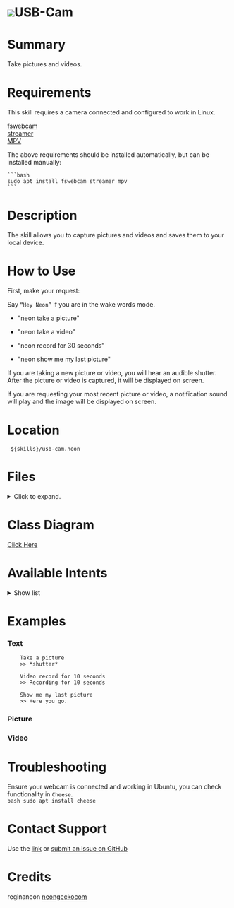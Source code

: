 # ![](https://0000.us/klatchat/app/files/neon_images/icons/neon_paw.png)USB-Cam 
  
# Summary  

Take pictures and videos.
  
# Requirements  

This skill requires a camera connected and configured to work in Linux.

[fswebcam](http://manpages.ubuntu.com/manpages/bionic/man1/fswebcam.1.html)  
[streamer](http://manpages.ubuntu.com/manpages/xenial/man1/streamer.1.html)  
[MPV](https://mpv.io/)
 
The above requirements should be installed automatically, but can be installed manually:  

    ```bash
    sudo apt install fswebcam streamer mpv
    ```

# Description  
  
The skill allows you to capture pictures and videos and saves them to your local device.
  
# How to Use  
  
First, make your request:  
  
Say `“Hey Neon”` if you are in the wake words mode. 
  
- "neon take a picture"
      
- "neon take a video"
      
- “neon record for 30 seconds”

- "neon show me my last picture"

If you are taking a new picture or video, you will hear an audible shutter. After the picture or video is captured, it
will be displayed on screen.

If you are requesting your most recent picture or video, a notification sound will play and the image will be displayed
on screen.

# Location  
  

     ${skills}/usb-cam.neon

# Files
<details>
<summary>Click to expand.</summary>
<br>

    ${skills}/usb-cam.neon/
    ${skills}/usb-cam.neon/res
    ${skills}/usb-cam.neon/res/wav
    ${skills}/usb-cam.neon/res/wav/notify.wav
    ${skills}/usb-cam.neon/res/wav/beep.wav
    ${skills}/usb-cam.neon/res/wav/shutter.wav
    ${skills}/usb-cam.neon/res/wav/LICENSE
    ${skills}/usb-cam.neon/__pycache__
    ${skills}/usb-cam.neon/__pycache__/__init__.cpython-36.pyc
    ${skills}/usb-cam.neon/vocab
    ${skills}/usb-cam.neon/vocab/en-us
    ${skills}/usb-cam.neon/vocab/en-us/ShowLastIntent.intent
    ${skills}/usb-cam.neon/vocab/en-us/TakeVidIntent.intent
    ${skills}/usb-cam.neon/vocab/en-us/duration.entity
    ${skills}/usb-cam.neon/vocab/en-us/TakePicIntent.intent
    ${skills}/usb-cam.neon/README.md
    ${skills}/usb-cam.neon/__init__.py
    ${skills}/usb-cam.neon/requirements.sh
    ${skills}/usb-cam.neon/test
    ${skills}/usb-cam.neon/test/intent
    ${skills}/usb-cam.neon/test/intent/005.ShowLastIntent.intent.json
    ${skills}/usb-cam.neon/test/intent/003.TakeVidIntent.intent.json
    ${skills}/usb-cam.neon/test/intent/002.TakePicIntent.intent.json
    ${skills}/usb-cam.neon/test/intent/004.TakeVidIntent.intent.json
    ${skills}/usb-cam.neon/test/intent/001.TakePicIntent.intent.json
    ${skills}/usb-cam.neon/dialog
    ${skills}/usb-cam.neon/dialog/en-us
    ${skills}/usb-cam.neon/dialog/en-us/hour.list
    ${skills}/usb-cam.neon/dialog/en-us/minute.list
    ${skills}/usb-cam.neon/dialog/en-us/second.list
    ${skills}/usb-cam.neon/settings.json
    ${skills}/usb-cam.neon/LICENSE



</details>
  

# Class Diagram
[Click Here](https://0000.us/klatchat/app/files/neon_images/class_diagrams/usb-cam.png)
  

# Available Intents
<details>
<summary>Show list</summary>
<br>


### duration.entity

    (#|##|###) (minutes|seconds|hours) (and|)
    (#|##|###) (minute|second|hour) (and|)

### ShowLastIntent.intent

    display last picture
    display last photo
    display latest picture
    display latest photo
    display (my user |) last picture
    display my last photo
    display my latest picture
    display my latest photo
    show the last picture
    show the last photo
    show the last pic
    show the last pick
    show latest picture
    show latest photo
    show latest pic
    show latest pick
    show me my last picture
    show me my latest picture
    show me my latest photo
    show me my latest pic
    show me my latest pick
    
    display last video
    display latest video
    display my last video
    display my latest video
    show the last video
    show latest video
    show me my the last video
    show me my latest video
    playback my last video
    play back (my user |) last video
    show my user photo
    show my user picture
    show my user video

### TakePicIntent.intent

    take (my user |)picture
    take (my user |)photo
    take a picture
    camera capture
    webcam capture

### TakeVidIntent.intent

    (neon |)record (my user |){duration} video
    (neon |)video (my user |){duration}
    (neon |)take (my user |){duration} recording
    (neon |)take (my user |){duration} video
    (neon |)record for {duration}
    (neon |)video record for {duration}
    (neon |)take a video


</details>


# Examples

### Text

	    Take a picture    
	    >> *shutter* 
	       
        Video record for 10 seconds    
        >> Recording for 10 seconds
        
        Show me my last picture
        >> Here you go.

### Picture

### Video

# Troubleshooting
Ensure your webcam is connected and working in Ubuntu, you can check functionality in `Cheese`.  
    ```bash
    sudo apt install cheese
    ```
 
# Contact Support
Use the [link](https://neongecko.com/ContactUs) or [submit an issue on GitHub](https://help.github.com/en/articles/creating-an-issue)

# Credits
reginaneon [neongeckocom](https://neongecko.com/)
